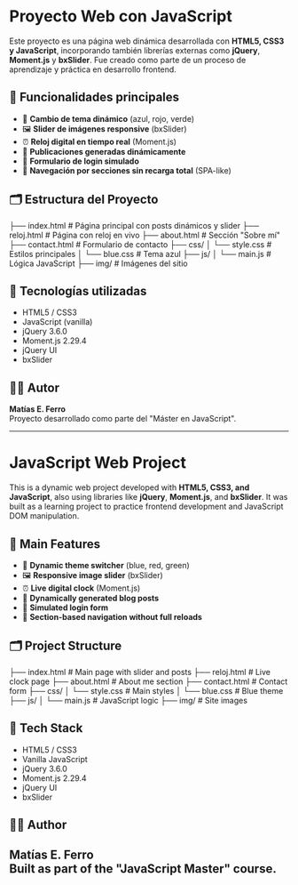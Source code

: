 # Proyecto Web con JavaScript

Este proyecto es una página web dinámica desarrollada con **HTML5, CSS3 y JavaScript**, incorporando también librerías externas como **jQuery**, **Moment.js** y **bxSlider**. Fue creado como parte de un proceso de aprendizaje y práctica en desarrollo frontend.

## 🔧 Funcionalidades principales

- 🎨 **Cambio de tema dinámico** (azul, rojo, verde)
- 🖼️ **Slider de imágenes responsive** (bxSlider)
- ⏰ **Reloj digital en tiempo real** (Moment.js)
- 📝 **Publicaciones generadas dinámicamente**
- 🔐 **Formulario de login simulado**
- 🧭 **Navegación por secciones sin recarga total** (SPA-like)

## 🗂 Estructura del Proyecto

├── index.html # Página principal con posts dinámicos y slider
├── reloj.html # Página con reloj en vivo
├── about.html # Sección "Sobre mí"
├── contact.html # Formulario de contacto
├── css/
│ └── style.css # Estilos principales
│ └── blue.css # Tema azul
├── js/
│ └── main.js # Lógica JavaScript
├── img/ # Imágenes del sitio

## 🧰 Tecnologías utilizadas

- HTML5 / CSS3
- JavaScript (vanilla)
- jQuery 3.6.0
- Moment.js 2.29.4
- jQuery UI
- bxSlider

## 👨‍💻 Autor

**Matías E. Ferro**  
Proyecto desarrollado como parte del "Máster en JavaScript".

----------------------------------

# JavaScript Web Project

This is a dynamic web project developed with **HTML5, CSS3, and JavaScript**, also using libraries like **jQuery**, **Moment.js**, and **bxSlider**. It was built as a learning project to practice frontend development and JavaScript DOM manipulation.

## 🔧 Main Features

- 🎨 **Dynamic theme switcher** (blue, red, green)
- 🖼️ **Responsive image slider** (bxSlider)
- ⏰ **Live digital clock** (Moment.js)
- 📝 **Dynamically generated blog posts**
- 🔐 **Simulated login form**
- 🧭 **Section-based navigation without full reloads**

## 🗂 Project Structure

├── index.html # Main page with slider and posts
├── reloj.html # Live clock page
├── about.html # About me section
├── contact.html # Contact form
├── css/
│ └── style.css # Main styles
│ └── blue.css # Blue theme
├── js/
│ └── main.js # JavaScript logic
├── img/ # Site images


## 🧰 Tech Stack

- HTML5 / CSS3
- Vanilla JavaScript
- jQuery 3.6.0
- Moment.js 2.29.4
- jQuery UI
- bxSlider

## 👨‍💻 Author

**Matías E. Ferro**  
Built as part of the "JavaScript Master" course.
----------------------------------------------------------------------------
